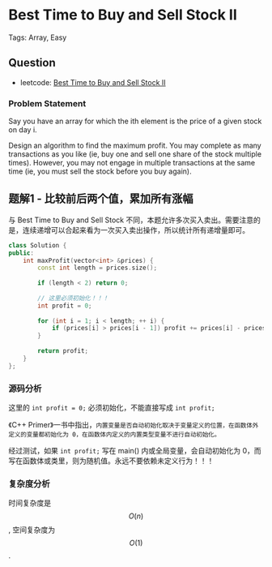 # Best Time to Buy and Sell Stock II

Tags: Array, Easy

## Question

- leetcode: [Best Time to Buy and Sell Stock II](https://leetcode.com/problems/best-time-to-buy-and-sell-stock-ii/description/)

### Problem Statement

Say you have an array for which the ith element is the price of a given stock on day i.

Design an algorithm to find the maximum profit. You may complete as many transactions as you like (ie, buy one and sell one share of the stock multiple times). However, you may not engage in multiple transactions at the same time (ie, you must sell the stock before you buy again).

## 题解1 - 比较前后两个值，累加所有涨幅

与 Best Time to Buy and Sell Stock 不同，本题允许多次买入卖出。需要注意的是，连续递增可以合起来看为一次买入卖出操作，所以统计所有递增量即可。

```cpp
class Solution {
public:
    int maxProfit(vector<int> &prices) {
        const int length = prices.size();
        
        if (length < 2) return 0;
        
        // 这里必须初始化！！！
        int profit = 0;
        
        for (int i = 1; i < length; ++ i) {
            if (prices[i] > prices[i - 1]) profit += prices[i] - prices[i - 1];
        }
        
        return profit;
    }
};
```

### 源码分析

这里的 `int profit = 0;` 必须初始化，不能直接写成 `int profit;`

《C++ Primer》一书中指出，`内置变量是否自动初始化取决于变量定义的位置，在函数体外定义的变量都初始化为 0，在函数体内定义的内置类型变量不进行自动初始化。`

经过测试，如果 `int profit;` 写在 main() 内或全局变量，会自动初始化为 0，而写在函数体或类里，则为随机值。永远不要依赖未定义行为！！！

### 复杂度分析

时间复杂度是 $$O(n)$$, 空间复杂度为 $$O(1)$$.